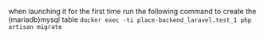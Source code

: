 when launching it for the first time run the following command to create the (mariadb)mysql table
```docker exec -ti place-backend_laravel.test_1 php artisan migrate```